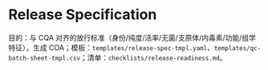# Release Specification

目的：与 CQA 对齐的放行标准（身份/纯度/活率/无菌/支原体/内毒素/功能/组学特征），生成 COA；模板：`templates/release-spec-tmpl.yaml`、`templates/qc-batch-sheet-tmpl.csv`；清单：`checklists/release-readiness.md`。
